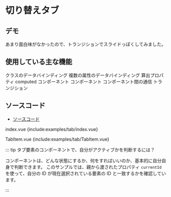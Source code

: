 # 切り替えタブ

## デモ

<client-only>
<demo-block>
  <examples-tab-index/>
</demo-block>
</client-only>

あまり面白味がなかったので、トランジションでスライドっぽくしてみました。

## 使用している主な機能

<page-info page="62">クラスのデータバインディング</page-info>
<page-info page="64">複数の属性のデータバインディング</page-info>
<page-info page="120">算出プロパティ computed</page-info>
<page-info page="146">コンポーネント</page-info>
<page-info page="153">コンポーネント コンポーネント間の通信</page-info>
<page-info page="194">トランジション</page-info>

## ソースコード

- [ソースコード](https://github.com/mio3io/cr-vue/tree/master/docs/.vuepress/components/examples/tab)

<code-caption>index.vue</code-caption>
{include:examples/tab/index.vue}

<code-caption>TabItem.vue</code-caption>
{include:examples/tab/TabItem.vue}

::: tip タブ要素のコンポーネントで、自分がアクティブかを判断するには？

コンポーネントは、どんな状態にするか、何をすればいいのか、基本的に自分自身で判断できます。
このサンプルでは、親から渡されたプロパティ `currentId` を使って、自分の ID が現在選択されている要素の ID と一致するかを確認しています。

:::
